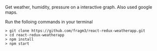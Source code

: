 Get weather, humidity, pressure on a interactive graph. Also used google maps.

Run the folloing commands in your terminal
```
> git clone https://github.com/fragm3/react-redux-weatherapp.git
> cd react-redux-weatherapp
> npm install
> npm start
```
